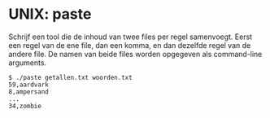 # UNIX: paste

Schrijf een tool die de inhoud van twee files per regel samenvoegt. Eerst een regel van de ene file, dan een komma, en dan dezelfde regel van de andere file. De namen van beide files worden opgegeven als command-line arguments.

    $ ./paste getallen.txt woorden.txt
    59,aardvark
    8,ampersand
    ...
    34,zombie

